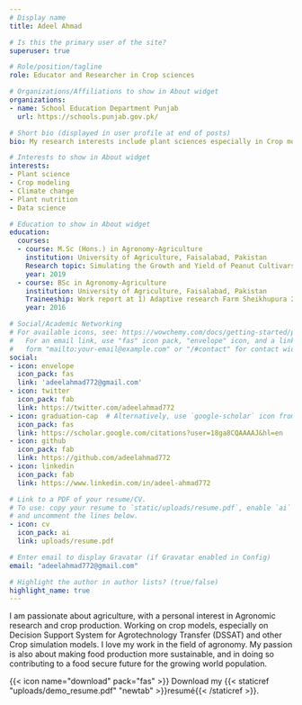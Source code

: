 ```yaml
---
# Display name
title: Adeel Ahmad

# Is this the primary user of the site?
superuser: true

# Role/position/tagline
role: Educator and Researcher in Crop sciences

# Organizations/Affiliations to show in About widget
organizations:
- name: School Education Department Punjab
  url: https://schools.punjab.gov.pk/

# Short bio (displayed in user profile at end of posts)
bio: My research interests include plant sciences especially in Crop model and climate change impact assessment.

# Interests to show in About widget
interests:
- Plant science
- Crop modeling
- Climate change
- Plant nutrition
- Data science

# Education to show in About widget
education:
  courses:
  - course: M.Sc (Hons.) in Agronomy-Agriculture  
    institution: University of Agriculture, Faisalabad, Pakistan
    Research topic: Simulating the Growth and Yield of Peanut Cultivars under Temporal Variation Using CROPGRO-Peanut (DSSAT) Model
    year: 2019
  - course: BSc in Agronomy-Agriculture
    institution: University of Agriculture, Faisalabad, Pakistan
    Traineeship: Work report at 1) Adaptive research Farm Sheikhupura 2) Agri-Extension Department Sheikhupura 3) Soil and Water Testing Laboratory 4) Quality Control and Pest Warning Department Sheikhupura
    year: 2016

# Social/Academic Networking
# For available icons, see: https://wowchemy.com/docs/getting-started/page-builder/#icons
#   For an email link, use "fas" icon pack, "envelope" icon, and a link in the
#   form "mailto:your-email@example.com" or "/#contact" for contact widget.
social:
- icon: envelope
  icon_pack: fas
  link: 'adeelahmad772@gmail.com'
- icon: twitter
  icon_pack: fab
  link: https://twitter.com/adeelahmad772
- icon: graduation-cap  # Alternatively, use `google-scholar` icon from `ai` icon pack
  icon_pack: fas
  link: https://scholar.google.com/citations?user=18ga8CQAAAAJ&hl=en
- icon: github
  icon_pack: fab
  link: https://github.com/adeelahmad772
- icon: linkedin
  icon_pack: fab
  link: https://www.linkedin.com/in/adeel-ahmad772

# Link to a PDF of your resume/CV.
# To use: copy your resume to `static/uploads/resume.pdf`, enable `ai` icons in `params.toml`, 
# and uncomment the lines below.
- icon: cv
  icon_pack: ai
  link: uploads/resume.pdf

# Enter email to display Gravatar (if Gravatar enabled in Config)
email: "adeelahmad772@gmail.com"

# Highlight the author in author lists? (true/false)
highlight_name: true
---
```


I am passionate about agriculture, with a personal interest in Agronomic research and crop production.
Working on crop models, especially on Decision Support System for Agrotechnology Transfer (DSSAT) and other Crop simulation models.
I love my work in the field of agronomy. My passion is also about making food production more sustainable, and in doing so contributing to a food secure future for the growing world population.

{{< icon name="download" pack="fas" >}} Download my {{< staticref "uploads/demo_resume.pdf" "newtab" >}}resumé{{< /staticref >}}.
